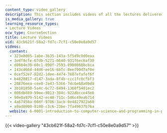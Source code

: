 ```yaml
---
content_type: video_gallery
description: This section includes videos of all the lectures delivered in the class.
is_media_gallery: true
learning_resource_types:
- Lecture Videos
ocw_type: CourseSection
title: Lecture Videos
uid: 43cb621f-58a2-fd7c-7cf1-c50e8e0a9d57
videos:
  content:
  - 323e8005-1abe-3b35-143a-5f5d9c0d0eaa
  - 3edf8cfe-67db-5271-6640-931f6ec6af30
  - d8664e38-60c1-090f-2593-8980868bcbca
  - 143cd66d-44d6-ee16-6bfc-8eef90d7af0e
  - 0cef52e7-82d2-1dee-4474-7687efafef6f
  - b4828817-d147-3ada-8f4b-ccc1fc0cfbf3
  - 28876eea-cee8-2a43-5366-7dc6e68a0bd8
  - 3b181850-5a4c-6c72-8494-1360f5401ec2
  - 006db889-99ee-9813-384c-922dbcce45e6
  - 98e0a979-5142-ec48-711c-5d6c49eab714
  - 4a67450a-08df-9786-3acb-0e4827922a68
  - a9ad8000-8108-c3c6-23be-7fa49037b76a
  website: 6-0001-introduction-to-computer-science-and-programming-in-python-fall-2016
---
```



{{< video-gallery "43cb621f-58a2-fd7c-7cf1-c50e8e0a9d57" >}}

